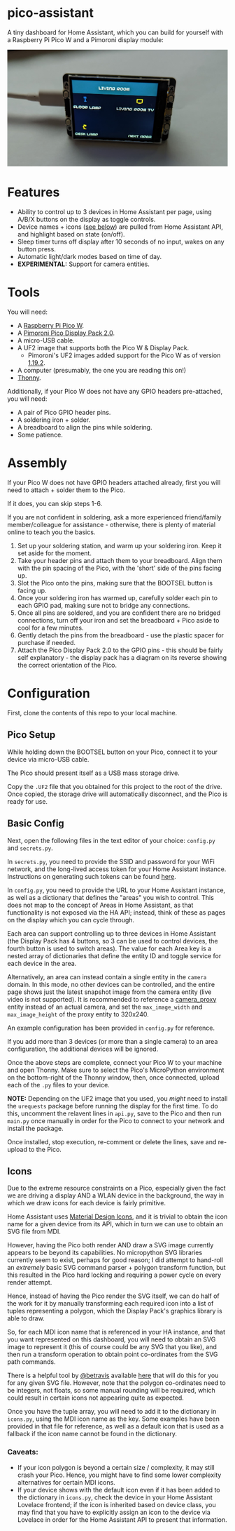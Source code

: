 # pico-assistant
A tiny dashboard for Home Assistant, which you can build for yourself with a Raspberry Pi Pico W and a Pimoroni display module:

![Demo picture](docs/demo.jpg)

# Features

* Ability to control up to 3 devices in Home Assistant per page, using A/B/X buttons on the display as toggle controls.
* Device names + icons ([see below](#Icons)) are pulled from Home Assistant API, and highlight based on state (on/off).
* Sleep timer turns off display after 10 seconds of no input, wakes on any button press.
* Automatic light/dark modes based on time of day.
* **EXPERIMENTAL:** Support for camera entities.

# Tools

You will need:

* A [Raspberry Pi Pico W](https://www.raspberrypi.com/news/raspberry-pi-pico-w-your-6-iot-platform/).
* A [Pimoroni Pico Display Pack 2.0](https://shop.pimoroni.com/products/pico-display-pack-2-0?variant=39374122582099).
* A micro-USB cable.
* A UF2 image that supports both the Pico W & Display Pack.
  * Pimoroni's UF2 images added support for the Pico W as of version [1.19.2](https://github.com/pimoroni/pimoroni-pico/releases/tag/v1.19.2).
* A computer (presumably, the one you are reading this on!)
* [Thonny](https://thonny.org/).

Additionally, if your Pico W does not have any GPIO headers pre-attached, you will need:

* A pair of Pico GPIO header pins.
* A soldering iron + solder.
* A breadboard to align the pins while soldering.
* Some patience.

# Assembly

If your Pico W does not have GPIO headers attached already, first you will need to attach + solder them to the Pico. 

If it does, you can skip steps 1-6.

If you are not confident in soldering, ask a more experienced friend/family member/colleague for assistance - otherwise, there is plenty of material online to teach you the basics.

1) Set up your soldering station, and warm up your soldering iron. Keep it set aside for the moment.
2) Take your header pins and attach them to your breadboard. Align them with the pin spacing of the Pico, with the 'short' side of the pins facing up.
3) Slot the Pico onto the pins, making sure that the BOOTSEL button is facing up.
4) Once your soldering iron has warmed up, carefully solder each pin to each GPIO pad, making sure not to bridge any connections.
5) Once all pins are soldered, and you are confident there are no bridged connections, turn off your iron and set the breadboard + Pico aside to cool for a few minutes.
6) Gently detach the pins from the breadboard - use the plastic spacer for purchase if needed.
7) Attach the Pico Display Pack 2.0 to the GPIO pins - this should be fairly self explanatory - the display pack has a diagram on its reverse showing the correct orientation of the Pico.

# Configuration

First, clone the contents of this repo to your local machine.

## Pico Setup

While holding down the BOOTSEL button on your Pico, connect it to your device via micro-USB cable.

The Pico should present itself as a USB mass storage drive.

Copy the `.UF2` file that you obtained for this project to the root of the drive. Once copied, the storage drive will automatically disconnect, and the Pico is ready for use.

## Basic Config

Next, open the following files in the text editor of your choice: `config.py` and `secrets.py`.

In `secrets.py`, you need to provide the SSID and password for your WiFi network, and the long-lived access token for your Home Assistant instance. Instructions on generating such tokens can be found [here](https://developers.home-assistant.io/docs/auth_api/#long-lived-access-token).

In `config.py`, you need to provide the URL to your Home Assistant instance, as well as a dictionary that defines the "areas" you wish to control. This does not map to the concept of Areas in Home Assistant, as that functionality is not exposed via the HA API; instead, think of these as pages on the display which you can cycle through.

Each area can support controlling up to three devices in Home Assistant (the Display Pack has 4 buttons, so 3 can be used to control devices, the fourth button is used to switch areas). The value for each Area key is a nested array of dictionaries that define the entity ID and toggle service for each device in the area. 

Alternatively, an area can instead contain a single entity in the `camera` domain. In this mode, no other devices can be controlled, and the entire page shows just the latest snapshot image from the camera entity (live video is not supported). It is recommended to reference a [camera_proxy](https://www.home-assistant.io/integrations/proxy/) entity instead of an actual camera, and set the `max_image_width` and `max_image_height` of the proxy entity to 320x240.

An example configuration has been provided in `config.py` for reference.

If you add more than 3 devices (or more than a single camera) to an area configuration, the additional devices will be ignored.

Once the above steps are complete, connect your Pico W to your machine and open Thonny. Make sure to select the Pico's MicroPython environment on the bottom-right of the Thonny window, then, once connected, upload each of the `.py` files to your device.

**NOTE:** Depending on the UF2 image that you used, you *might* need to install the `urequests` package before running the display for the first time. To do this, uncomment the relavent lines in `api.py`, save to the Pico and then run `main.py` once manually in order for the Pico to connect to your network and install the package. 

Once installed, stop execution, re-comment or delete the lines, save and re-upload to the Pico.

## Icons

Due to the extreme resource constraints on a Pico, especially given the fact we are driving a display AND a WLAN device in the background, the way in which we draw icons for each device is fairly primitive.

Home Assistant uses [Material Design Icons](https://materialdesignicons.com/), and it is trivial to obtain the icon name for a given device from its API, which in turn we can use to obtain an SVG file from MDI. 

However, having the Pico both render AND draw a SVG image currently appears to be beyond its capabilities. No micropython SVG libraries currently seem to exist, perhaps for good reason; I did attempt to hand-roll an *extremely* basic SVG command parser + polygon transform function, but this resulted in the Pico hard locking and requiring a power cycle on every render attempt.

Hence, instead of having the Pico render the SVG itself, we can do half of the work for it by manually transforming each required icon into a list of tuples representing a polygon, which the Display Pack's graphics library is able to draw.

So, for each MDI icon name that is referenced in your HA instance, and that you want represented on this dashboard, you will need to obtain an SVG image to represent it (this of course could be any SVG that you like), and then run a transform operation to obtain point co-ordinates from the SVG path commands.

There is a helpful tool by [@betravis](https://betravis.github.io/) available [here](https://betravis.github.io/shape-tools/path-to-polygon/) that will do this for you for any given SVG file. However, note that the polygon co-ordinates need to be integers, not floats, so some manual rounding will be required, which could result in certain icons not appearing quite as expected.

Once you have the tuple array, you will need to add it to the dictionary in `icons.py`, using the MDI icon name as the key. Some examples have been provided in that file for reference, as well as a default icon that is used as a fallback if the icon name cannot be found in the dictionary.

### Caveats:
 * If your icon polygon is beyond a certain size / complexity, it may still crash your Pico. Hence, you might have to find some lower complexity alternatives for certain MDI icons.
 * If your device shows with the default icon even if it has been added to the dictionary in `icons.py`, check the device in your Home Assistant Lovelace frontend; if the icon is inherited based on device class, you may find that you have to explicitly assign an icon to the device via Lovelace in order for the Home Assistant API to present that information.

